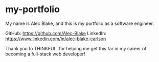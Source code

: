 # my-portfolio
 My name is Alec Blake, and this is my portfolio as a software engineer.

GitHub: https://github.com/Alec-Blake
LinkedIn: https://www.linkedin.com/in/alec-blake-carlson

Thank you to THINKFUL, for helping me get this far in my career of becoming a full-stack web developer!